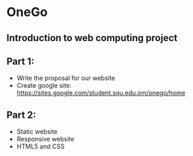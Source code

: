 # OneGo
Introduction to web computing project
-----
## Part 1:
- Write the proposal for our website
- Create google site: https://sites.google.com/student.squ.edu.om/onego/home
## Part 2:
- Static website
- Responsive website
- HTML5 and CSS
